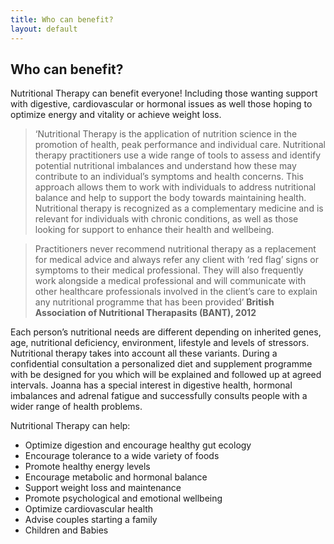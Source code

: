 ```yaml
---
title: Who can benefit?
layout: default
---
```


## Who can benefit?

Nutritional Therapy can benefit everyone! Including those wanting support with digestive, cardiovascular or hormonal issues as well those hoping to optimize energy and vitality or achieve weight loss.

> ‘Nutritional Therapy is the application of nutrition science in the promotion of health, peak performance and individual care. Nutritional therapy practitioners use a wide range of tools to assess and identify potential nutritional imbalances and understand how these may contribute to an individual’s symptoms and health concerns. This approach allows them to work with individuals to address nutritional balance and help to support the body towards maintaining health. Nutritional therapy is recognized as a complementary medicine and is relevant for individuals with chronic conditions, as well as those looking for support to enhance their health and wellbeing.

> Practitioners never recommend nutritional therapy as a replacement for medical advice and always refer any client with ‘red flag’ signs or symptoms to their medical professional. They will also frequently work alongside a medical professional and will communicate with other healthcare professionals involved in the client’s care to explain any nutritional programme that has been provided’ **British Association of Nutritional Therapasits (BANT), 2012**

Each person’s nutritional needs are different depending on inherited genes, age, nutritional deficiency, environment, lifestyle and levels of stressors. Nutritional therapy takes into account all these variants. During a confidential consultation a personalized diet and supplement programme with be designed for you which will be explained and followed up at agreed intervals. Joanna has a special interest in digestive health, hormonal imbalances and adrenal fatigue and successfully consults people with a wider range of health problems.

Nutritional Therapy can help:

- Optimize digestion and encourage healthy gut ecology
- Encourage tolerance to a wide variety of foods
- Promote healthy energy levels 
- Encourage metabolic and hormonal balance
- Support weight loss and maintenance
- Promote psychological and emotional wellbeing
- Optimize cardiovascular health
- Advise couples starting a family
- Children and Babies